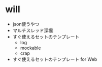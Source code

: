 # will

+ json使うやつ
+ マルチスレッド深堀
+ すぐ使えるセットのテンプレート
  + log
  + mockable
  + crap
+ すぐ使えるセットのテンプレート for Web